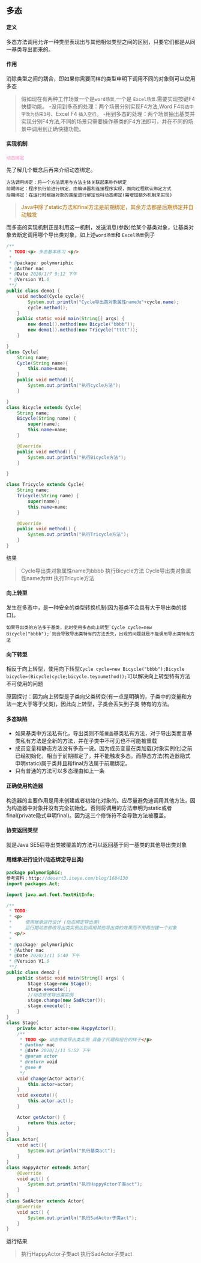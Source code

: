 ## 多态

#### 定义
多态方法调用允许一种类型表现出与其他相似类型之间的区别，只要它们都是从同一基类导出而来的。

#### 作用
消除类型之间的耦合，即如果你需要同样的类型申明下调用不同的对象则可以使用多态

>  假如现在有两种工作场景一个是`word场景`,一个是 `Excel场景`.需要实现按键F4快捷功能。
-没用到多态的处理：两个场景分别实现F4方法,Word F4`将选中字改为仿宋3号`、Excel F4 ``插入空行``。
-用到多态的处理：两个场景抽出基类并实现分别F4方法,不同的场景只需要操作基类的F4方法即可，并在不同的场景中调用到正确快捷功能。

#### 实现机制    
<code><font color=#ff85c0>动态绑定</font></code>

先了解几个概念后再来介绍动态绑定。

    方法调用绑定：将一个方法调用与方法主体关联起来称作绑定
    前期绑定：程序执行前进行绑定，由编译器和连接程序实现，面向过程默认绑定方式
    后期绑定：在运行时根据对象的类型进行绑定也叫动态绑定(需增加额外机制来实现)

> <font color=#ad6800>Java中除了static方法和final方法是前期绑定，其余方法都是后期绑定并自动触发</font>


而多态的实现机制正是利用这一机制，发送消息(参数)给某个基类对象，让基类对象去断定调用哪个导出类对象，如上述`word场景`和 `Excel场景`例子

```java
/**
 * TODO:<p> 多态基本练习 <p/>
 *
 * @package: polymoriphic
 * @Author mac
 * @Date 2020/1/7 9:12 下午
 * @Version V1.0
 **/
public class demo1 {
    void method(Cycle cycle){
        System.out.println("Cycle导出类对象属性name为"+cycle.name);
        cycle.method();
    }
    public static void main(String[] args) {
        new demo1().method(new Bicycle("bbbb"));
        new demo1().method(new Tricycle("tttt"));
    }

}
class Cycle{
    String name;
    Cycle(String name){
        this.name=name;
    }
    public void method(){
        System.out.println("执行cycle方法");
    }

}
class Bicycle extends Cycle{
    String name;
    Bicycle(String name) {
        super(name);
        this.name=name;
    }

    @Override
    public void method() {
        System.out.println("执行Bicycle方法");
    }

}

class Tricycle extends Cycle{
    String name;
    Tricycle(String name) {
        super(name);
        this.name=name;
    }

    @Override
    public void method() {
        System.out.println("执行Tricycle方法");
    }
}
```

结果
> Cycle导出类对象属性name为bbbb
执行Bicycle方法
Cycle导出类对象属性name为tttt
执行Tricycle方法

#### 向上转型
发生在多态中，是一种安全的类型转换机制(因为基类不会具有大于导出类的接口)。

    如果导出类的方法多于基类，此时使用多态向上转型`Cycle cycle=new Bicycle("bbbb");`则会导致导出类特有的方法丢失，出现的问题就是不能调用导出类特有方法

#### 向下转型
相反于向上转型，使用向下转型`Cycle cycle=new Bicycle("bbbb");Bicycle bicycle=(Bicycle)cycle;bicycle.teyoumethod();`可以解决向上转型特有方法不可使用的问题

原因探讨：因为向上转型是子类向父类转变(有一点是明确的，子类中的变量和方法一定大于等于父类)，因此向上转型，子类会丢失到子类 特有的方法。


#### 多态缺陷

- 如果基类中方法私有化，导出类则不能``覆盖``基类私有方法，对于导出类而言基类私有方法是全新的方法，并在子类中不可见也不可能被重载
- 成员变量和静态方法没有多态一说。因为成员变量在类加载(对象实例化)之前已经初始化，相当于前期绑定了，并不能触发多态。而静态方法(构造器隐式申明static)属于类并且和final方法属于前期绑定。
- 只有普通的方法可以多态理由如上一条

#### 正确使用构造器

构造器的主要作用是用来创建或者初始化对象的。应尽量避免迪调用其他方法，因为构造器中对象并没有完全初始化。否则将调用的方法申明为static或者final(private隐式申明final)。因为这三个修饰符不会导致方法被覆盖。

#### 协变返回类型

就是Java SE5后导出类被覆盖的方法可以返回基于同一基类的其他导出类对象

#### 用继承进行设计(动态绑定导出类)

```java
package polymoriphic;
参考资料：http://desert3.iteye.com/blog/1684130
import packages.Act;

import java.awt.font.TextHitInfo;

/**
 * TODO:
 * <p>
 *     使用继承进行设计 (动态绑定导出类)
 *     运行期动态修改导出类实例达到调用其他导出类的效果而不用再创建一个对象
 * <p/>
 *
 * @package: polymoriphic
 * @Author mac
 * @Date 2020/1/11 5:40 下午
 * @Version V1.0
 **/
public class demo2 {
    public static void main(String[] args) {
        Stage stage=new Stage();
        stage.execute();
        //动态修改导出类实例
        stage.change(new SadActor());
        stage.execute();
    }
}
class Stage{
    private Actor actor=new HappyActor();
    /**
     * TODO <p> 动态修改导出类实例 具备了代理和组合的样子</p>
     * @author mac
     * @date 2020/1/11 5:52 下午
     * @param actor
     * @return void
     * @see #
     */
    void change(Actor actor){
        this.actor=actor;
    }
    void execute(){
        this.actor.act();
    }

    Actor getActor() {
        return this.actor;
    }
}
class Actor{
    void act(){
        System.out.println("执行基类act");
    }
}
class HappyActor extends Actor{
    @Override
    void act() {
        System.out.println("执行HappyActor子类act");
    }
}
class SadActor extends Actor{
    @Override
    void act() {
        System.out.println("执行SadActor子类act");
    }
}

```
运行结果
> 执行HappyActor子类act
执行SadActor子类act
